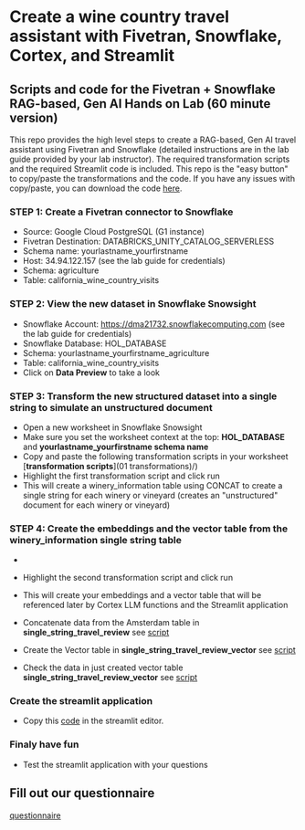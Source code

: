 # Create a wine country travel assistant with Fivetran, Snowflake, Cortex, and Streamlit
## Scripts and code for the Fivetran + Snowflake RAG-based, Gen AI Hands on Lab (60 minute version)

This repo provides the high level steps to create a RAG-based, Gen AI travel assistant using Fivetran and Snowflake (detailed instructions are in the lab guide provided by your lab instructor). The required transformation scripts and the required Streamlit code is included. This repo is the "easy button" to copy/paste the transformations and the code. If you have any issues with copy/paste, you can download the code [here](https://github.com/rikthefrog/rag-fivetran/archive/refs/heads/main.zip).

### STEP 1: Create a Fivetran connector to Snowflake

* Source: Google Cloud PostgreSQL (G1 instance)
* Fivetran Destination: DATABRICKS_UNITY_CATALOG_SERVERLESS
* Schema name: yourlastname_yourfirstname 
* Host: 34.94.122.157 (see the lab guide for credentials)
* Schema: agriculture
* Table: california_wine_country_visits

### STEP 2: View the new dataset in Snowflake Snowsight

* Snowflake Account: https://dma21732.snowflakecomputing.com (see the lab guide for credentials)
* Snowflake Database: HOL_DATABASE
* Schema: yourlastname_yourfirstname_agriculture 
* Table: california_wine_country_visits
* Click on **Data Preview** to take a look

### STEP 3: Transform the new structured dataset into a single string to simulate an unstructured document
* Open a new worksheet in Snowflake Snowsight
* Make sure you set the worksheet context at the top: **HOL_DATABASE** and **yourlastname_yourfirstname schema name**
* Copy and paste the following transformation scripts in your worksheet [**transformation scripts**](01 transformations)/)
* Highlight the first transformation script and click run
* This will create a winery_information table using CONCAT to create a single string for each winery or vineyard (creates an "unstructured" document for each winery or vineyard)

### STEP 4: Create the embeddings and the vector table from the winery_information single string table
*

* Highlight the second transformation script and click run
* This will create your embeddings and a vector table that will be referenced later by Cortex LLM functions and the Streamlit application
* Concatenate data from the Amsterdam table in **single_string_travel_review** see [script](./01-table-create.sql)
* Create the Vector table in **single_string_travel_review_vector** see [script](./02-add-vector-table.sql)
* Check the data in just created vector table **single_string_travel_review_vector** see [script](./03-show-content-vector-table.sql)

### Create the streamlit application

* Copy this [code](./04-streamlit-code.py) in the streamlit editor.

### Finaly have fun

* Test the streamlit application with your questions

## Fill out our questionnaire

[questionnaire](https://forms.gle/jn8nNqjzTnCeZLQT7)
